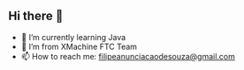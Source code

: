 ## Hi there 👋


- 🔭 I’m currently learning Java
- 🔵 I’m from XMachine FTC Team
- 📫 How to reach me: filipeanunciacaodesouza@gmail.com
